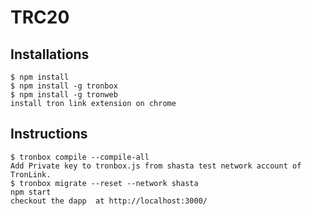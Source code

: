 # TRC20
## Installations
```
$ npm install 
$ npm install -g tronbox
$ npm install -g tronweb
install tron link extension on chrome
```
## Instructions
```
$ tronbox compile --compile-all
Add Private key to tronbox.js from shasta test network account of TronLink.
$ tronbox migrate --reset --network shasta
npm start 
checkout the dapp  at http://localhost:3000/
```

